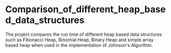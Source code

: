 # Comparison_of_different_heap_based_data_structures
The project compares the run time of different heap based data structures such as Fibonacci Heap, Binomial Heap, Binary Heap and simple array based heap when used in the implementation of Johnson's Algorithm.

